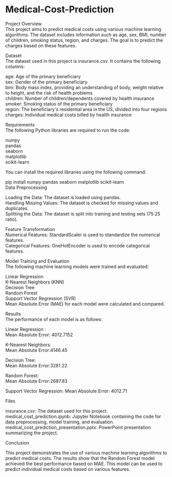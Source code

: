 # Medical-Cost-Prediction  

Project Overview  
This project aims to predict medical costs using various machine learning algorithms. The dataset includes information such as age, sex, BMI, number of children, smoking status, region, and charges. The goal is to predict the charges based on these features.  

Dataset  
The dataset used in this project is insurance.csv. It contains the following columns:  

age: Age of the primary beneficiary  
sex: Gender of the primary beneficiary  
bmi: Body mass index, providing an understanding of body, weight relative to height, and the risk of health problems  
children: Number of children/dependents covered by health insurance  
smoker: Smoking status of the primary beneficiary  
region: The beneficiary's residential area in the US, divided into four regions  
charges: Individual medical costs billed by health insurance  

Requirements  
The following Python libraries are required to run the code:  

numpy  
pandas  
seaborn  
matplotlib  
scikit-learn  

You can install the required libraries using the following command:  

pip install numpy pandas seaborn matplotlib scikit-learn  
Data Preprocessing  

Loading the Data: The dataset is loaded using pandas.   
Handling Missing Values: The dataset is checked for missing values and duplicates.  
Splitting the Data: The dataset is split into training and testing sets (75:25 ratio).  

Feature Transformation  
Numerical Features: StandardScaler is used to standardize the numerical features.  
Categorical Features: OneHotEncoder is used to encode categorical features. 

Model Training and Evaluation  
The following machine learning models were trained and evaluated:  
  
Linear Regression  
K-Nearest Neighbors (KNN)  
Decision Tree  
Random Forest  
Support Vector Regression (SVR)  
Mean Absolute Error (MAE) for each model were calculated and compared.  

Results  
The performance of each model is as follows:  

Linear Regression :  
Mean Absolute Error: 4012.7152   
 
K-Nearest Neighbors:  
Mean Absolute Error:4146.45   

Decision Tree:  
Mean Absolute Error:3281.22   

Random Forest:  
Mean Absolute Error:2687.83

Support Vector Regression:
Mean Absolute Error: 4012.71


Files  

insurance.csv: The dataset used for this project.
medical_cost_prediction.ipynb: Jupyter Notebook containing the code for data preprocessing, model training, and evaluation.
medical_cost_prediction_presentation.pptx: PowerPoint presentation summarizing the project.


Conclusion  

This project demonstrates the use of various machine learning algorithms to predict medical costs. The results show that the Random Forest model achieved the best performance based on MAE. This model can be used to predict individual medical costs based on various features.
